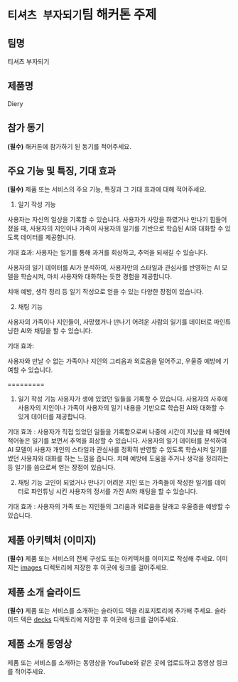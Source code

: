 # `티셔츠 부자되기`팀 해커톤 주제

## 팀명

티셔츠 부자되기

## 제품명

Diery

## 참가 동기

**(필수)** 해커톤에 참가하기 된 동기를 적어주세요.

## 주요 기능 및 특징, 기대 효과

**(필수)** 제품 또는 서비스의 주요 기능, 특징과 그 기대 효과에 대해 적어주세요.

1. 일기 작성 기능
   
사용자는 자신의 일상을 기록할 수 있습니다. 사용자가 사망을 하였거나 만나기 힘들어 졌을 때, 사용자의 지인이나 가족이 사용자의 일기를 기반으로 학습된 AI와 대화할 수 있도록 데이터를 제공합니다.

기대 효과:
사용자는 일기를 통해 과거를 회상하고, 추억을 되새길 수 있습니다.

사용자의 일기 데이터를 AI가 분석하여, 사용자만의 스타일과 관심사를 반영하는 AI 모델을 학습시켜, 마치 사용자와 대화하는 듯한 경험을 제공합니다.

치매 예방, 생각 정리 등 일기 작성으로 얻을 수 있는 다양한 장점이 있습니다.


2. 채팅 기능
   
사용자의 가족이나 지인들이, 사망했거나 만나기 어려운 사람의 일기를 데이터로 파인튜닝한 AI와 채팅을 할 수 있습니다.

기대 효과:

사용자와 만날 수 없는 가족이나 지인의 그리움과 외로움을 덜어주고, 우울증 예방에 기여할 수 있습니다.

=========

1. 일기 작성 기능
사용자가 생에 있었던 일들을 기록할 수 있습니다.
사용자의 사후에 사용자의 지인이나 가족이 사용자의 일기 내용을 기반으로 학습된 AI와 대화할 수 있게 데이터를 제공합니다.

기대 효과 :
사용자가 직접 있었던 일들을 기록함으로써 나중에 시간이 지났을 때 예전에 적어놓은 일기를 보면서 추억을 회상할 수 있습니다.
사용자의 일기 데이터를 분석하여 AI 모델이 사용자 개인의 스타일과 관심사를 정확히 반영할 수 있도록 학습시켜 일기를 썼던 사용자와 대화를 하는 느낌을 줍니다.
치매 예방에 도움을 주거나 생각을 정리하는 등 일기를 씀으로써 얻는 장점이 있습니다.

2. 채팅 기능
고인이 되었거나 만나기 어려운 지인 또는 가족들이 작성한 일기를 데이터로 파인튜닝 시킨 사용자의 정서를 가진 AI와 채팅을 할 수 있습니다.

기대 효과 :
사용자의 가족 또는 지인들의 그리움과 외로움을 달래고 우울증을 예방할 수 있습니다.

## 제품 아키텍처 (이미지)

**(필수)** 제품 또는 서비스의 전체 구성도 또는 아키텍처를 이미지로 작성해 주세요. 이미지는 [images](./images) 디렉토리에 저장한 후 이곳에 링크를 걸어주세요.

## 제품 소개 슬라이드

**(필수)** 제품 또는 서비스를 소개하는 슬라이드 덱을 리포지토리에 추가해 주세요. 슬라이드 덱은 [decks](./decks) 디렉토리에 저장한 후 이곳에 링크를 걸어주세요.

## 제품 소개 동영상

제품 또는 서비스를 소개하는 동영상을 YouTube와 같은 곳에 업로드하고 동영상 링크를 적어주세요.

